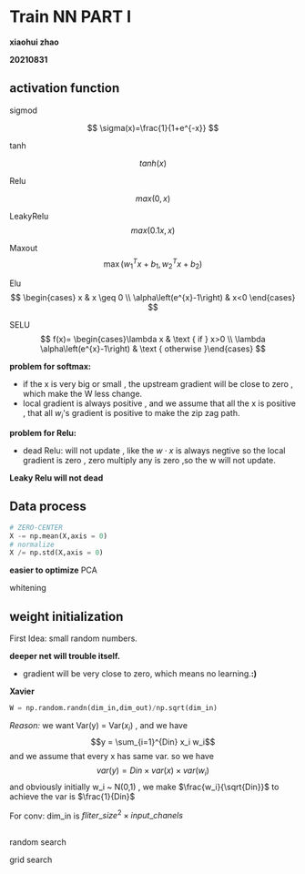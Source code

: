 # Train NN PART I

**xiaohui zhao**

**20210831**

## activation function

sigmod 

$$
\sigma(x)=\frac{1}{1+e^{-x}}
$$

tanh

$$tanh(x)$$

Relu

$$max(0,x)$$

LeakyRelu
$$max(0.1x,x)$$

Maxout
$$
\max \left(w_{1}^{T} x+b_{1}, w_{2}^{T} x+b_{2}\right)
$$

Elu
$$
\begin{cases}
x & x \geq 0 \\ 
\alpha\left(e^{x}-1\right) & x<0
\end{cases}
$$

SELU
$$
f(x)= \begin{cases}\lambda x & \text { if } x>0 \\ \lambda \alpha\left(e^{x}-1\right) & \text { otherwise }\end{cases}
$$

**problem for softmax:** 
* if the x is very big or small , the upstream gradient will be close to zero , which make the W less change.
* local gradient is always positive , and we assume that all the x is positive , that all $w_i$'s gradient is positive to make the zip zag path.

**problem for Relu:**
* dead Relu: will not update , like the $w\cdot x$ is always negtive so the local gradient is zero , zero multiply any is zero ,so the w will not update.

**Leaky Relu will not dead**



## Data process
```PYTHON
# ZERO-CENTER
X -= np.mean(X,axis = 0)
# normalize
X /= np.std(X,axis = 0)
```
**easier to optimize**
PCA

whitening

## weight initialization

First Idea: small random numbers.

**deeper net will trouble itself.**
* gradient will be very close to zero, which means no learning.**:)**

**Xavier** 
```python
W = np.random.randn(dim_in,dim_out)/np.sqrt(dim_in)
```
*Reason:*
we want Var(y) = Var($x_i$) , and we have 
$$y = \sum_{i=1}^{Din} x_i w_i$$
and we assume that  every x has same var. so we have 
$$
var(y) = Din \times var(x) \times var(w_i)
$$
and obviously initially w_i ~ N(0,1) , we make $\frac{w_i}{\sqrt{Din}}$ to achieve the var is $\frac{1}{Din}$

For conv: dim_in is $fliter\_size^2 \times input\_chanels$
## 
random search

grid search